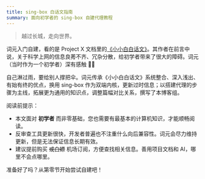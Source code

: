 ```yaml
---
title: sing-box 白话文指南
summary: 面向初学者的 sing-box 自建代理教程
---
```


> 越过长城，走向世界。

词元入门自建，看的是 Project X 文档里的[《小小白白话文》](https://xtls.github.io/document/level-0/)。其作者在前言中说，关于科学上网的信息良莠不齐、冗杂分散，给初学者带来了很大的障碍。词元（当时作为一个初学者）深有感触 😮‍💨

自己淋过雨，要给别人撑把伞。词元传承《小小白白话文》系统整合、深入浅出、有始有终的优点，换用 sing-box 作为双端内核，更新过时信息；以搭建代理的步骤为主线，拓展更为通用的知识点，调整篇幅对比关系，撰写了本博客组。

阅读前提示：

- 本文面对 **初学者** 而非零基础，您也需要有最基本的计算机知识，才能顺畅阅读。
- 反审查工具更新很快，开发者普遍也不注重什么向后兼容性。词元会尽力维持更新，但是无法保证信息长期有效。
- 建议提前购买 ~~或白嫖~~ 机场订阅，方便查找相关信息。善用项目文档和 AI，哪里不会点哪里。

准备好了吗？从第零节开始尝试自建吧！
